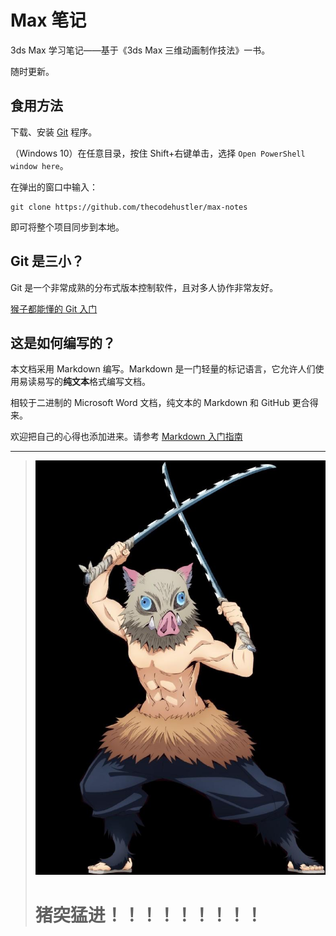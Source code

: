 # Max 笔记

3ds Max 学习笔记——基于《3ds Max 三维动画制作技法》一书。

随时更新。

## 食用方法

下载、安装 [Git](https://git-scm.com/downloads) 程序。

（Windows 10）在任意目录，按住 Shift+右键单击，选择 `Open PowerShell window here`。

在弹出的窗口中输入：

    git clone https://github.com/thecodehustler/max-notes

即可将整个项目同步到本地。

## Git 是三小？

Git 是一个非常成熟的分布式版本控制软件，且对多人协作非常友好。

[猴子都能懂的 Git 入门](https://backlog.com/git-tutorial/cn/)

## 这是如何编写的？

本文档采用 Markdown 编写。Markdown 是一门轻量的标记语言，它允许人们使用易读易写的**纯文本**格式编写文档。

相较于二进制的 Microsoft Word 文档，纯文本的 Markdown 和 GitHub 更合得来。

欢迎把自己的心得也添加进来。请参考 [Markdown 入门指南](https://zhuanlan.zhihu.com/p/25411810)

---

> ![](hashibira-inosuke.jpg)
> # 猪突猛进！！！！！！！！！